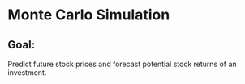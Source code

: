 # Monte Carlo Simulation

## Goal:
Predict future stock prices and forecast potential stock returns of an investment.